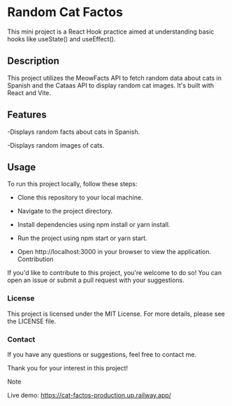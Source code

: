 # Random Cat Factos
This mini project is a React Hook practice aimed at understanding basic hooks like useState() and useEffect().

## Description

This project utilizes the MeowFacts API to fetch random data about cats in Spanish and the Cataas API to display random cat images. It's built with React and Vite.

## Features

-Displays random facts about cats in Spanish.

-Displays random images of cats.

## Usage

To run this project locally, follow these steps:

- Clone this repository to your local machine.

- Navigate to the project directory.

- Install dependencies using npm install or yarn install.

- Run the project using npm start or yarn start.

- Open http://localhost:3000 in your browser to view the application.
Contribution

If you'd like to contribute to this project, you're welcome to do so! You can open an issue or submit a pull request with your suggestions.

### License

This project is licensed under the MIT License. For more details, please see the LICENSE file.

### Contact

If you have any questions or suggestions, feel free to contact me.

Thank you for your interest in this project!

> [!NOTE]
> Live demo: https://cat-factos-production.up.railway.app/ 

